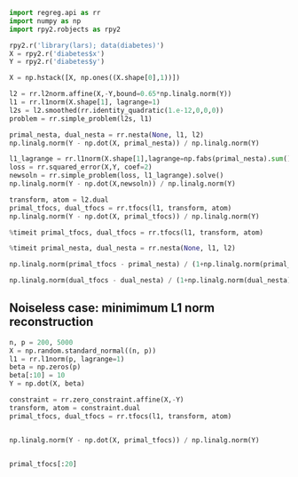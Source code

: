 

```python
import regreg.api as rr
import numpy as np
import rpy2.robjects as rpy2
```


```python
rpy2.r('library(lars); data(diabetes)')
X = rpy2.r('diabetes$x')
Y = rpy2.r('diabetes$y')
```


```python
X = np.hstack([X, np.ones((X.shape[0],1))])
```


```python
l2 = rr.l2norm.affine(X,-Y,bound=0.65*np.linalg.norm(Y))
l1 = rr.l1norm(X.shape[1], lagrange=1)
l2s = l2.smoothed(rr.identity_quadratic(1.e-12,0,0,0))
problem = rr.simple_problem(l2s, l1)
```


```python
primal_nesta, dual_nesta = rr.nesta(None, l1, l2)
np.linalg.norm(Y - np.dot(X, primal_nesta)) / np.linalg.norm(Y)
```


```python
l1_lagrange = rr.l1norm(X.shape[1],lagrange=np.fabs(primal_nesta).sum())
loss = rr.squared_error(X,Y, coef=2)
newsoln = rr.simple_problem(loss, l1_lagrange).solve()
np.linalg.norm(Y - np.dot(X,newsoln)) / np.linalg.norm(Y)
```


```python
transform, atom = l2.dual
primal_tfocs, dual_tfocs = rr.tfocs(l1, transform, atom)
np.linalg.norm(Y - np.dot(X, primal_tfocs)) / np.linalg.norm(Y)
```


```python
%timeit primal_tfocs, dual_tfocs = rr.tfocs(l1, transform, atom)
```


```python
%timeit primal_nesta, dual_nesta = rr.nesta(None, l1, l2)
```


```python
np.linalg.norm(primal_tfocs - primal_nesta) / (1+np.linalg.norm(primal_nesta))

```


```python
np.linalg.norm(dual_tfocs - dual_nesta) / (1+np.linalg.norm(dual_nesta))
```

## Noiseless case: minimimum L1 norm reconstruction


```python
n, p = 200, 5000
X = np.random.standard_normal((n, p))
l1 = rr.l1norm(p, lagrange=1)
beta = np.zeros(p)
beta[:10] = 10
Y = np.dot(X, beta)

constraint = rr.zero_constraint.affine(X,-Y)
transform, atom = constraint.dual
primal_tfocs, dual_tfocs = rr.tfocs(l1, transform, atom)



```


```python
np.linalg.norm(Y - np.dot(X, primal_tfocs)) / np.linalg.norm(Y)

```


```python

```


```python
primal_tfocs[:20]
```


```python

```


```python

```
